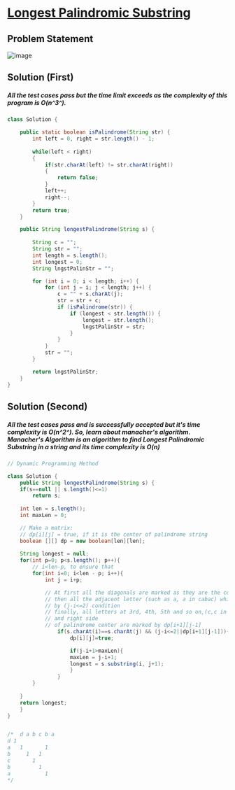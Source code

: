 # [Longest Palindromic Substring](https://leetcode.com/problems/longest-palindromic-substring/description/)
## Problem Statement
![image](https://github.com/SiddhantKumarMaurya/LeetCode_Questions/assets/107787014/7f8f4bf1-9563-40f1-b2d7-393f4868c929)
## Solution (First)
##### All the test cases pass but the time limit exceeds as the complexity of this program is O(n^3^).
``` java
class Solution {

    public static boolean isPalindrome(String str) {
        int left = 0, right = str.length() - 1;
        
        while(left < right)
        {
            if(str.charAt(left) != str.charAt(right))
            {
                return false;
            }
            left++;
            right--;
        }
        return true;
    }

    public String longestPalindrome(String s) {
        
        String c = "";
        String str = "";
        int length = s.length();
        int longest = 0;
        String lngstPalinStr = "";

        for (int i = 0; i < length; i++) {
            for (int j = i; j < length; j++) {
                c = "" + s.charAt(j);
                str = str + c;
                if (isPalindrome(str)) {
                    if (longest < str.length()) {
                        longest = str.length();
                        lngstPalinStr = str;
                    }
                }
            }
            str = "";
        }

        return lngstPalinStr;
    }
}
```
## Solution (Second)
##### All the test cases pass and is successfully accepted but it's time complexity is O(n^2^). So, learn about manacher's algorithm. Manacher's Algorithm is an algorithm to find Longest Palindromic Substring in a string and its time complexity is O(n)
``` java
// Dynamic Programming Method

class Solution {
    public String longestPalindrome(String s) {
    if(s==null || s.length()<=1)
        return s;
 
    int len = s.length();
    int maxLen = 0;

    // Make a matrix:
    // dp[i][j] = true, if it is the center of palindrome string
    boolean [][] dp = new boolean[len][len];
 
    String longest = null;
    for(int p=0; p<s.length(); p++){
        // i<len-p, to ensure that
        for(int i=0; i<len - p; i++){
            int j = i+p;

            // At first all the diagonals are marked as they are the centres of all palindromes
            // then all the adjacent letter (such as a, a in cabac) which are same are marked 
            // by (j-i<=2) condition
            // finally, all letters at 3rd, 4th, 5th and so on,(c,c in cabac) positions on left 
            // and right side 
            // of palindrome center are marked by dp[i+1][j-1]
                if(s.charAt(i)==s.charAt(j) && (j-i<=2||dp[i+1][j-1])){
                    dp[i][j]=true;

                    if(j-i+1>maxLen){
                    maxLen = j-i+1; 
                    longest = s.substring(i, j+1);
                    }
                }
        }
 
    }
    return longest;
    }
}


/*  d a b c b a
d 1       
a   1       1
b     1   1  
c       1    
b         1  
a           1
*/
```
